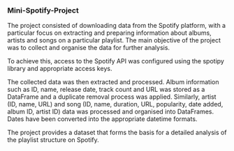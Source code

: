 ### Mini-Spotify-Project
The project consisted of downloading data from the Spotify platform, with a particular focus on extracting and preparing information about albums, artists and songs on a particular playlist. The main objective of the project was to collect and organise the data for further analysis.

To achieve this, access to the Spotify API was configured using the spotipy library and appropriate access keys. 

The collected data was then extracted and processed. Album information such as ID, name, release date, track count and URL was stored as a DataFrame and a duplicate removal process was applied. Similarly, artist (ID, name, URL) and song (ID, name, duration, URL, popularity, date added, album ID, artist ID) data was processed and organised into DataFrames. Dates have been converted into the appropriate datetime formats.

The project provides a dataset that forms the basis for a detailed analysis of the playlist structure on Spotify.
